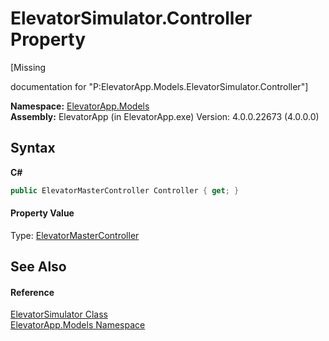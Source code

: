 # ElevatorSimulator.Controller Property 
 

\[Missing <summary> documentation for "P:ElevatorApp.Models.ElevatorSimulator.Controller"\]

**Namespace:**&nbsp;<a href="N_ElevatorApp_Models">ElevatorApp.Models</a><br />**Assembly:**&nbsp;ElevatorApp (in ElevatorApp.exe) Version: 4.0.0.22673 (4.0.0.0)

## Syntax

**C#**<br />
``` C#
public ElevatorMasterController Controller { get; }
```


#### Property Value
Type: <a href="T_ElevatorApp_Models_ElevatorMasterController">ElevatorMasterController</a>

## See Also


#### Reference
<a href="T_ElevatorApp_Models_ElevatorSimulator">ElevatorSimulator Class</a><br /><a href="N_ElevatorApp_Models">ElevatorApp.Models Namespace</a><br />